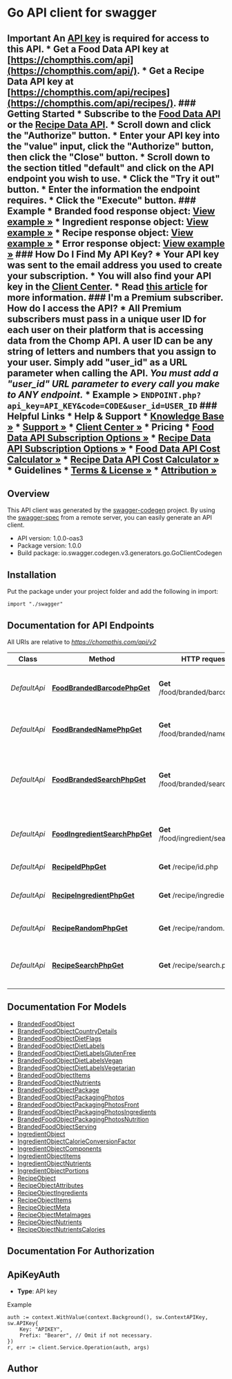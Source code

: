 # Go API client for swagger

## Important An **[API key](https://chompthis.com/api/)** is required for access to this API. * Get a **Food Data API** key at **[https://chompthis.com/api](https://chompthis.com/api/)**. * Get a **Recipe Data API** key at **[https://chompthis.com/api/recipes](https://chompthis.com/api/recipes/)**.  ### Getting Started   * Subscribe to the **[Food Data API](https://chompthis.com/api/#pricing)** or the **[Recipe Data API](https://chompthis.com/api/recipes/#pricing)**.   * Scroll down and click the \"**Authorize**\" button.   * Enter your API key into the \"**value**\" input, click the \"**Authorize**\" button, then click the \"**Close**\" button.   * Scroll down to the section titled \"**default**\" and click on the API endpoint you wish to use.   * Click the \"**Try it out**\" button.   * Enter the information the endpoint requires.   * Click the \"**Execute**\" button.  ### Example    * Branded food response object: **[View example &raquo;](https://raw.githubusercontent.com/chompfoods/examples/master/branded-food-response-object.json)**   * Ingredient response object: **[View example &raquo;](https://raw.githubusercontent.com/chompfoods/examples/master/ingredient-response-object.json)**   * Recipe response object: **[View example &raquo;](https://raw.githubusercontent.com/chompfoods/examples/master/example-recipe-response.json)**   * Error response object: **[View example &raquo;](https://raw.githubusercontent.com/chompfoods/examples/master/error-response-object.json)**  ### How Do I Find My API Key?   * Your API key was sent to the email address you used to create your subscription.   * You will also find your API key in the **[Client Center](https://chompthis.com/api/manage.php)**.   * Read **[this article](https://desk.zoho.com/portal/chompthis/kb/articles/how-do-i-find-my-api-key)** for more information.  ### I'm a Premium subscriber. How do I access the API?   * All Premium subscribers must pass in a unique user ID for each user on their platform that is accessing data from the Chomp API. A user ID can be any string of letters and numbers that you assign to your user. Simply add \"user_id\" as a URL parameter when calling the API. *You must add a \"user_id\" URL parameter to every call you make to ANY endpoint.*     * **Example**        > ```ENDPOINT.php?api_key=API_KEY&code=CODE&user_id=USER_ID```  ### Helpful Links   * **Help & Support**     * [Knowledge Base &raquo;](https://desk.zoho.com/portal/chompthis/kb/chomp)     * [Support &raquo;](https://chompthis.com/api/ticket-new.php)     * [Client Center &raquo;](https://chompthis.com/api/manage.php)   * **Pricing**     * [Food Data API Subscription Options &raquo;](https://chompthis.com/api/)     * [Recipe Data API Subscription Options &raquo;](https://chompthis.com/api/recipes/)     * [Food Data API Cost Calculator &raquo;](https://chompthis.com/api/cost-calculator.php)     * [Recipe Data API Cost Calculator &raquo;](https://chompthis.com/api/recipes/cost-calculator.php)   * **Guidelines**     * [Terms & License &raquo;](https://chompthis.com/api/terms.php)     * [Attribution &raquo;](https://chompthis.com/api/docs/attribution.php) 

## Overview
This API client was generated by the [swagger-codegen](https://github.com/swagger-api/swagger-codegen) project.  By using the [swagger-spec](https://github.com/swagger-api/swagger-spec) from a remote server, you can easily generate an API client.

- API version: 1.0.0-oas3
- Package version: 1.0.0
- Build package: io.swagger.codegen.v3.generators.go.GoClientCodegen

## Installation
Put the package under your project folder and add the following in import:
```golang
import "./swagger"
```

## Documentation for API Endpoints

All URIs are relative to *https://chompthis.com/api/v2*

Class | Method | HTTP request | Description
------------ | ------------- | ------------- | -------------
*DefaultApi* | [**FoodBrandedBarcodePhpGet**](docs/DefaultApi.md#foodbrandedbarcodephpget) | **Get** /food/branded/barcode.php | Get a branded food item using a barcode
*DefaultApi* | [**FoodBrandedNamePhpGet**](docs/DefaultApi.md#foodbrandednamephpget) | **Get** /food/branded/name.php | Get a branded food item by name
*DefaultApi* | [**FoodBrandedSearchPhpGet**](docs/DefaultApi.md#foodbrandedsearchphpget) | **Get** /food/branded/search.php | Get data for branded food items using various search parameters
*DefaultApi* | [**FoodIngredientSearchPhpGet**](docs/DefaultApi.md#foodingredientsearchphpget) | **Get** /food/ingredient/search.php | Get raw/generic food ingredient item(s)
*DefaultApi* | [**RecipeIdPhpGet**](docs/DefaultApi.md#recipeidphpget) | **Get** /recipe/id.php | Get a recipe by ID
*DefaultApi* | [**RecipeIngredientPhpGet**](docs/DefaultApi.md#recipeingredientphpget) | **Get** /recipe/ingredient.php | Get recipes using a list of ingredients
*DefaultApi* | [**RecipeRandomPhpGet**](docs/DefaultApi.md#reciperandomphpget) | **Get** /recipe/random.php | Get random popular recipes
*DefaultApi* | [**RecipeSearchPhpGet**](docs/DefaultApi.md#recipesearchphpget) | **Get** /recipe/search.php | Get recipes using a title and optional filters

## Documentation For Models

 - [BrandedFoodObject](docs/BrandedFoodObject.md)
 - [BrandedFoodObjectCountryDetails](docs/BrandedFoodObjectCountryDetails.md)
 - [BrandedFoodObjectDietFlags](docs/BrandedFoodObjectDietFlags.md)
 - [BrandedFoodObjectDietLabels](docs/BrandedFoodObjectDietLabels.md)
 - [BrandedFoodObjectDietLabelsGlutenFree](docs/BrandedFoodObjectDietLabelsGlutenFree.md)
 - [BrandedFoodObjectDietLabelsVegan](docs/BrandedFoodObjectDietLabelsVegan.md)
 - [BrandedFoodObjectDietLabelsVegetarian](docs/BrandedFoodObjectDietLabelsVegetarian.md)
 - [BrandedFoodObjectItems](docs/BrandedFoodObjectItems.md)
 - [BrandedFoodObjectNutrients](docs/BrandedFoodObjectNutrients.md)
 - [BrandedFoodObjectPackage](docs/BrandedFoodObjectPackage.md)
 - [BrandedFoodObjectPackagingPhotos](docs/BrandedFoodObjectPackagingPhotos.md)
 - [BrandedFoodObjectPackagingPhotosFront](docs/BrandedFoodObjectPackagingPhotosFront.md)
 - [BrandedFoodObjectPackagingPhotosIngredients](docs/BrandedFoodObjectPackagingPhotosIngredients.md)
 - [BrandedFoodObjectPackagingPhotosNutrition](docs/BrandedFoodObjectPackagingPhotosNutrition.md)
 - [BrandedFoodObjectServing](docs/BrandedFoodObjectServing.md)
 - [IngredientObject](docs/IngredientObject.md)
 - [IngredientObjectCalorieConversionFactor](docs/IngredientObjectCalorieConversionFactor.md)
 - [IngredientObjectComponents](docs/IngredientObjectComponents.md)
 - [IngredientObjectItems](docs/IngredientObjectItems.md)
 - [IngredientObjectNutrients](docs/IngredientObjectNutrients.md)
 - [IngredientObjectPortions](docs/IngredientObjectPortions.md)
 - [RecipeObject](docs/RecipeObject.md)
 - [RecipeObjectAttributes](docs/RecipeObjectAttributes.md)
 - [RecipeObjectIngredients](docs/RecipeObjectIngredients.md)
 - [RecipeObjectItems](docs/RecipeObjectItems.md)
 - [RecipeObjectMeta](docs/RecipeObjectMeta.md)
 - [RecipeObjectMetaImages](docs/RecipeObjectMetaImages.md)
 - [RecipeObjectNutrients](docs/RecipeObjectNutrients.md)
 - [RecipeObjectNutrientsCalories](docs/RecipeObjectNutrientsCalories.md)

## Documentation For Authorization

## ApiKeyAuth
- **Type**: API key 

Example
```golang
auth := context.WithValue(context.Background(), sw.ContextAPIKey, sw.APIKey{
	Key: "APIKEY",
	Prefix: "Bearer", // Omit if not necessary.
})
r, err := client.Service.Operation(auth, args)
```

## Author


